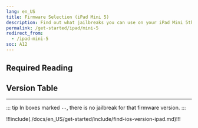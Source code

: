 ```yaml
---
lang: en_US
title: Firmware Selection (iPad Mini 5)
description: Find out what jailbreaks you can use on your iPad Mini 5th Generation
permalink: /get-started/ipad/mini-5
redirect_from:
  - /ipad-mini-5
soc: A12
---
```


## Required Reading

<readingTable deviceOS="iPadOS" minVer="13.0" maxVer="13.7"/>

## Version Table

<versionTable soc="12" minVer="12.1.3"/>

---

::: tip
In boxes marked `--`, there is no jailbreak for that firmware version.
:::

!!!include(./docs/en_US/get-started/include/find-ios-version-ipad.md)!!!
